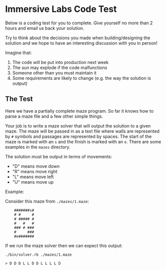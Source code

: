 # Immersive Labs Code Test

Below is a coding test for you to complete. Give yourself no more than 2 hours
and email us back your solution.

Try to think about the decisions you made when building/designing the solution
and we hope to have an interesting discussion with you in person!

Imagine that:
1. The code will be put into production next week
2. The sun may explode if the code malfunctions
3. Someone other than you must maintain it
4. Some requirements are likely to change (e.g. the way the solution is output)

## The Test

Here we have a partially complete maze program. So far it knows how to parse a
maze file and a few other simple things.

Your job is to write a maze solver that will output the solution to a given
maze. The maze will be passed in as a text file where walls are represented by
`#` symbols and passages are represented by spaces.  The start of the maze is
marked with an `s` and the finish is marked with an `e`. There are some
examples in the `mazes` directory.


The solution must be output in terms of movements:
* "D" means move down
* "R" means move right
* "L" means move left
* "U" means move up

Example:

Consider this maze from `./mazes/1.maze`:

```
    #######s#
    # #     #
    # ##### #
    #   #   #
    ### # ###
    #     ###
    #e#######
```

If we run the maze solver then we can expect this output:

```
./bin/solver.rb ./mazes/1.maze

> D D D L L D D L L L L D

```
